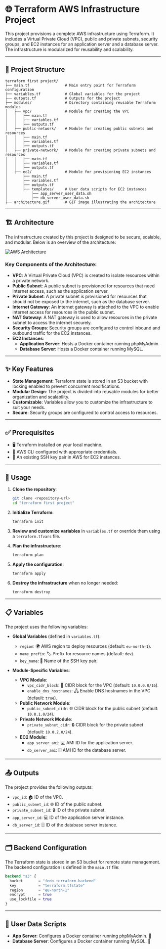 # 🌐 Terraform AWS Infrastructure Project

This project provisions a complete AWS infrastructure using Terraform. It includes a Virtual Private Cloud (VPC), public and private subnets, security groups, and EC2 instances for an application server and a database server. The infrastructure is modularized for reusability and scalability.

---

## 📂 Project Structure

```
terraform first project/
├── main.tf                # Main entry point for Terraform configuration
├── variables.tf           # Global variables for the project
├── outputs.tf             # Outputs for the project
├── modules/               # Directory containing reusable Terraform modules
│   ├── vpc/               # Module for creating the VPC
│   │   ├── main.tf
│   │   ├── variables.tf
│   │   ├── outputs.tf
│   ├── public-network/    # Module for creating public subnets and resources
│   │   ├── main.tf
│   │   ├── variables.tf
│   │   ├── outputs.tf
│   ├── private-network/   # Module for creating private subnets and resources
│   │   ├── main.tf
│   │   ├── variables.tf
│   │   ├── outputs.tf
│   ├── ec2/               # Module for provisioning EC2 instances
│       ├── main.tf
│       ├── variables.tf
│       ├── outputs.tf
│       ├── templates/     # User data scripts for EC2 instances
│           ├── app_server_user_data.sh
│           ├── db_server_user_data.sh
├── architecture.gif       # GIF image illustrating the architecture
```

---

## 🏗️ Architecture

The infrastructure created by this project is designed to be secure, scalable, and modular. Below is an overview of the architecture:

![AWS Architecture](./Architecture.gif)

### Key Components of the Architecture:

- **VPC**: A Virtual Private Cloud (VPC) is created to isolate resources within a private network.
- **Public Subnet**: A public subnet is provisioned for resources that need internet access, such as the application server.
- **Private Subnet**: A private subnet is provisioned for resources that should not be exposed to the internet, such as the database server.
- **Internet Gateway**: An internet gateway is attached to the VPC to enable internet access for resources in the public subnet.
- **NAT Gateway**: A NAT gateway is used to allow resources in the private subnet to access the internet securely.
- **Security Groups**: Security groups are configured to control inbound and outbound traffic for the EC2 instances.
- **EC2 Instances**:
  - **Application Server**: Hosts a Docker container running phpMyAdmin.
  - **Database Server**: Hosts a Docker container running MySQL.

---

## ✨ Key Features

- **State Management**: Terraform state is stored in an S3 bucket with locking enabled to prevent concurrent modifications.
- **Modular Design**: The project is divided into reusable modules for better organization and scalability.
- **Customizable**: Variables allow you to customize the infrastructure to suit your needs.
- **Secure**: Security groups are configured to control access to resources.

---

## ✅ Prerequisites

- 🖥️ Terraform installed on your local machine.
- 🔑 AWS CLI configured with appropriate credentials.
- 🔐 An existing SSH key pair in AWS for EC2 instances.

---

## 🚀 Usage

1. **Clone the repository**:
   ```bash
   git clone <repository-url>
   cd "terraform first project"
   ```

2. **Initialize Terraform**:
   ```bash
   terraform init
   ```

3. **Review and customize variables** in `variables.tf` or override them using a `terraform.tfvars` file.

4. **Plan the infrastructure**:
   ```bash
   terraform plan
   ```

5. **Apply the configuration**:
   ```bash
   terraform apply
   ```

6. **Destroy the infrastructure** when no longer needed:
   ```bash
   terraform destroy
   ```

---

## 📋 Variables

The project uses the following variables:

- **Global Variables** (defined in `variables.tf`):
  - `region`: 🌍 AWS region to deploy resources (default: `eu-north-1`).
  - `name_prefix`: 🏷️ Prefix for resource names (default: `dev`).
  - `key_name`: 🔑 Name of the SSH key pair.

- **Module-Specific Variables**:
  - **VPC Module**:
    - `vpc_cidr_block`: 📡 CIDR block for the VPC (default: `10.0.0.0/16`).
    - `enable_dns_hostnames`: 🖧 Enable DNS hostnames in the VPC (default: `true`).
  - **Public Network Module**:
    - `public_subnet_cidr`: 🌐 CIDR block for the public subnet (default: `10.0.1.0/24`).
  - **Private Network Module**:
    - `private_subnet_cidr`: 🔒 CIDR block for the private subnet (default: `10.0.2.0/24`).
  - **EC2 Module**:
    - `app_server_ami`: 💻 AMI ID for the application server.
    - `db_server_ami`: 🗄️ AMI ID for the database server.

---

## 📤 Outputs

The project provides the following outputs:

- `vpc_id`: 🏠 ID of the VPC.
- `public_subnet_id`: 🌐 ID of the public subnet.
- `private_subnet_id`: 🔒 ID of the private subnet.
- `app_server_id`: 💻 ID of the application server instance.
- `db_server_id`: 🗄️ ID of the database server instance.

---

## 🗂️ Backend Configuration

The Terraform state is stored in an S3 bucket for remote state management. The backend configuration is defined in the `main.tf` file:

```terraform
backend "s3" {
  bucket       = "fedo-terraform-backend"
  key          = "terraform.tfstate"
  region       = "eu-north-1"
  encrypt      = true
  use_lockfile = true
}
```

---

## 📜 User Data Scripts

- **App Server**: Configures a Docker container running phpMyAdmin. 🐳
- **Database Server**: Configures a Docker container running MySQL. 🐬
